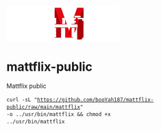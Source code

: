 ![Alt text](https://github.com/booYah187/mattflix-public/blob/main/logo.png?raw=true)
# mattflix-public

Mattflix public

<code>curl -sL "https://github.com/booYah187/mattflix-public/raw/main/mattflix" -o ../usr/bin/mattflix && chmod +x ../usr/bin/mattflix</code>
